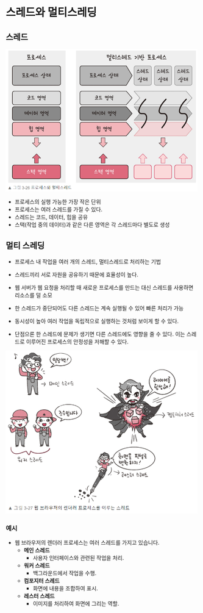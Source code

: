 스레드와 멀티스레딩
===
## __스레드__

![프로세스와 멀티스레드](img/프로세스와%20멀티스레드.png)


- 프로세스의 실행 가능한 가장 작은 단위
- 프로세스는 여러 스레드를 가질 수 있다.
- 스레드는 코드, 데이터, 힙을 공유
- 스택(작업 중의 데이터)과 같은 다른 영역은 각 스레드마다 별도로 생성

## __멀티 스레딩__
- 프로세스 내 작업을 여러 개의 스레드, 멀티스레드로 처리하는 기법
- 스레드끼리 서로 자원을 공유하기 때문에 효율성이 높다.

- 웹 서버가 웹 요청을 처리할 때 새로운 프로세스를 만드는 대신 스레드를 사용하면 리소스를 덜 소모
- 한 스레드가 중단되어도 다른 스레드는 계속 실행될 수 있어 빠른 처리가 가능
- 동시성이 높아 여러 작업을 독립적으로 실행하는 것처럼 보이게 할 수 있다.

- 단점으론 한 스레드에 문제가 생기면 다른 스레드에도 영향을 줄 수 있다. 이는 스레드로 이루어진 프로세스의 안정성을 저해할 수 있다.

![웹 브라우저의 렌더러 프로세스를 이루는 스레드](img/렌더러%20프로세스를이루는%20스레드.png)

### __예시__
- 웹 브라우저의 렌더러 프로세스는 여러 스레드를 가지고 있습니다.
    - __메인 스레드__
        - 사용자 인터페이스와 관련된 작업을 처리.
    - __워커 스레드__
        - 백그라운드에서 작업을 수행.
    - __컴포지터 스레드__
        - 화면에 내용을 조합하여 표시.
    - __레스터 스레드__
        - 이미지를 처리하여 화면에 그리는 역할.